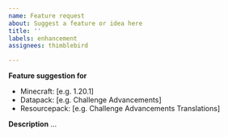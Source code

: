 ```yaml
---
name: Feature request
about: Suggest a feature or idea here
title: ''
labels: enhancement
assignees: thimblebird

---
```


**Feature suggestion for**
 - Minecraft: [e.g. 1.20.1]
 - Datapack: [e.g. Challenge Advancements]
 - Resourcepack: [e.g. Challenge Advancements Translations]

**Description**
...
